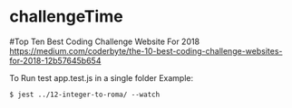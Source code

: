 # challengeTime

#Top Ten Best Coding Challenge Website For 2018
</br>
https://medium.com/coderbyte/the-10-best-coding-challenge-websites-for-2018-12b57645b654

To Run test app.test.js in a single folder
Example:
```
$ jest ../12-integer-to-roma/ --watch
```